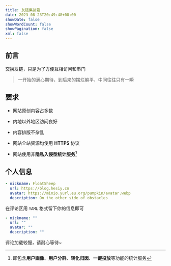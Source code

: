 ```yaml
---
title: 友链集装箱
date: 2023-08-23T20:49:48+08:00
showDate: false
showWordCount: false
showPagination: false
xml: false
---
```


## 前言

交换友链，只是为了方便互相访问和串门

> 一开始的满心期待，到后来的摆烂躺平，中间往往只有一瞬

## 要求

* 网站原创内容占多数

* 内地以外地区访问良好

* 内容排版不杂乱

* 网站全站资源均使用 **HTTPS** 协议

* 网站使用非**隐私入侵型统计服务[^隐私入侵型统计服务]**

## 个人信息

```yaml
- nickname: FloatSheep
  url: https://blog.hesiy.cn
  avatar: https://minio.yurl.eu.org/pumpkin/avatar.webp
  description: On the other side of obstacles
```

在评论区用 `YAML` 格式留下你的信息即可

```yaml
- nickname: ""
  url: ""
  avatar: ""
  description: ""
```

评论加载较慢，请耐心等待~

[^隐私入侵型统计服务]:即包含**用户画像**、**用户分群**、**转化归因**、**一键投放**等功能的统计服务
